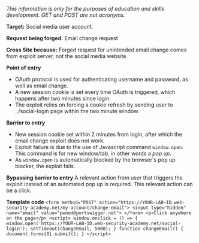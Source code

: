 *This information is only for the purposes of education and skills development. GET and POST are not acronyms.*

**Target:** Social media user account.

**Request being forged:** Email change request

**Cross Site because:** Forged request for unintended email change comes from exploit server, not the social media website.

**Point of entry**
- OAuth protocol is used for authenticating username and password, as well as email change. 
- A new session cookie is set every time OAuth is triggered, which happens after two minutes since login. 
- The exploit relies on forcing a cookie refresh by sending user to ../social-login page within the two minute window.

**Barrier to entry** 
- New session cookie set within 2 minutes from login, after which the email change exploit does not work. 
- Exploit failure is due to the use of Javascript command `window.open`. This command is for new window/tab, in other words a *pop up*. 
- As `window.open` is automatically blocked by the browser's pop up blocker, the exploit fails.

**Bypassing barrier to entry**
A relevant action from user that triggers the exploit instead of an automated pop up is required. This relevant action can be a click. 

**Template code**
`<form method="POST" action="https://YOUR-LAB-ID.web-security-academy.net/my-account/change-email"> <input type="hidden" name="email" value="pwned@portswigger.net"> </form> <p>Click anywhere on the page</p> <script> window.onclick = () => { window.open('https://YOUR-LAB-ID.web-security-academy.net/social-login'); setTimeout(changeEmail, 5000); } function changeEmail() { document.forms[0].submit(); } </script>`
